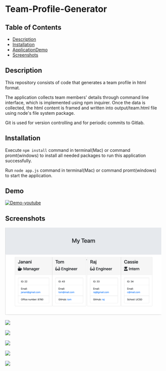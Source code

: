 # Team-Profile-Generator

## Table of Contents

* [Description](#description)
* [Installation](#installation)
* [ApplicationDemo](#demo)
* [Screenshots](#screenshots)

## Description 

This repository consists of code that generates a team profile in html format.

The application collects team members' details through command line interface, which is implemented using npm inquirer. Once the data is collected, the html content is framed and written into output/team.html file using node's file system package.

Git is used for version controlling and for periodic commits to Gitlab.

## Installation

Execute ``` npm install ``` command in terminal(Mac) or command promt(windows) to install all needed packages to run this application successfully.

Run ``` node app.js ``` command in terminal(Mac) or command promt(windows) to start the application.


## Demo

[![Demo-youtube](images/0.jpg)](https://youtu.be/7rci9Sf4Czc "Demo")


## Screenshots
<img src="images/1.png"><br>

<img src="images/2.png"><br>

<img src="images/3.png"><br>

<img src="images/4.png"><br>

<img src="images/5.png"><br>

<img src="images/6.png"><br>